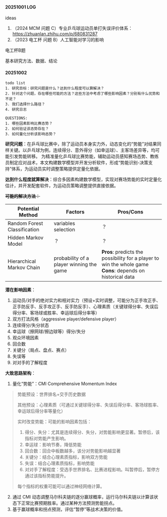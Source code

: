 #### 20251001 LOG

ideas

1. （2024 MCM 问题 C）专业乒乓球运动员单打失误评价体系：https://zhuanlan.zhihu.com/p/680831287
2. （2023 电工杯 问题 B）人工智能对学习的影响

电工杯B题

基本研究方法、数据、结论



#### 20251002

```
todo list
1. 研究目标：研究问题是什么？达到什么程度可以算解决？
2. 针对这个问题，存在哪些可能的方法？这些方法中考虑了哪些影响因素？分别有什么优势和不足？
3. 我们选择什么路径？
4. 研究日志
```

```
QUESTIONS:
1. 哪些因素影响比赛态势？
2. 如何验证该态势存在？
3. 如何量化分析该影响态势？
```

**研究问题**：在乒乓球比赛中，除了运动员本身实力外，动态变化的“势能”对结果同样关键。以乒乓球为例，连续得分、意外得分（如幸运球）、主客场差异等，均可能引发势能转移。 为精准量化乒乓球比赛势能，辅助运动员感知赛场态势、教练员制定应对战术，本文构建数学模型并开发分析软件，形成“势能识别-决策支持”体系，为运动员实时调整策略提供定量化依据。

**达到什么程度就算解决**：综合多因素构建数学模型，实现对赛场势能的实时定量化估计，并开发配套软件，为运动员策略调整提供直接依据。

~~**可能的解决方法**：~~

| Potential Method             | Factors                                  | Pros/Cons                                                    |
| ---------------------------- | ---------------------------------------- | ------------------------------------------------------------ |
| Random Forest Classification | variables selection                      | ？                                                           |
| Hidden Markov Model          | ？                                       | ？                                                           |
| Hierarchical Markov Chain    | probability of a player winning the game | **Pros**: predicts the possibility for a player to win the whole game<br />**Cons**: depends on historical data |

**潜在影响因素**：

1. 运动员/对手的绝对实力和相对实力（预设+实时调整，可能分为正手攻正手、正手防反手、反手攻正手、反手防反手）、心理素质（关键球得分率、失误后得分率、客场球或胜率、幸运球后得分率等）
2. 双方打法风格（aggressive player/defensive player）
3. 连续得分/失分状态
4. 幸运球（擦网球/擦边球等）得分/失分
5. 观众环境因素
6. 回合数
7. 关键分（局点、盘点、赛点）
8. 失误等
9. 对对手的了解程度

**大致思路架构**：

1. 量化“势能”：CMI Comprehensive Momentum Index

> 势能预设：世界排名+交手历史数据
>
> 其他预设：心理素质（可通过关键球得分率、失误后得分率、客场球胜率、幸运球后得分率等量化）
>
> 实时改变势能：可能的影响因素包括：
>
> 1. 得分、失分：尤其是连续得分、失分，对势能影响更显著。暂停后，该指标对势能产生影响。
> 2. 幸运球：影响节奏，降低势能
> 3. 回合数：回合中板数越多，该分对势能影响越显著
> 4. 关键分：结合心理素质指标，影响双方势能
> 5. 失误：结合心理素质指标，影响势能
> 6. 对对手了解程度：受选手世界排名、比赛进程影响。叫暂停后，暂停方通过该指标势能提升。
>
> 每个指标的权重可能可以通过神经网络计算。

2. 通过 CMI 动态调整马尔科夫链的逐分赢球概率，运行马尔科夫链以计算该状态下正常比赛预期胜率。通过某种方法预测势能拐点。
3. 基于赢球概率和拐点预测，评估“暂停”等战术决策的价值。
